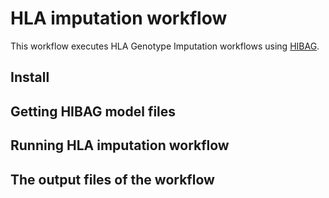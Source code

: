 # HLA imputation workflow

This workflow executes HLA Genotype Imputation workflows using [HIBAG](https://bioconductor.org/packages/release/bioc/html/HIBAG.html).

## Install




## Getting HIBAG model files


## Running HLA imputation workflow


## The output files of the workflow


